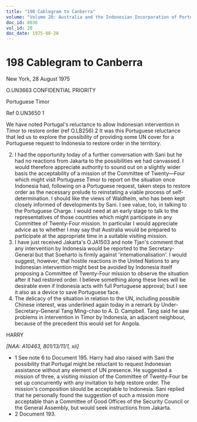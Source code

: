 ```yaml
---
title: "198 Cablegram to Canberra"
volume: "Volume 20: Australia and the Indonesian Incorporation of Portuguese Timor, 1974-1976"
doc_id: 8036
vol_id: 20
doc_date: 1975-08-28
---
```


# 198 Cablegram to Canberra

New York, 28 August 1975

O.UN3663 CONFIDENTIAL PRIORITY

Portuguese Timor

Ref 0.UN3650 1

We have noted Portugal's reluctance to allow Indonesian intervention in Timor to restore order (ref O.LB256).2 It was this Portuguese reluctance that led us to explore the possibility of providing some UN cover for a Portuguese request to Indonesia to restore order in the territory.

  2. I had the opportunity today of a further conversation with Sani but he had no reactions from Jakarta to the possibilities we had canvassed. I would therefore appreciate authority to sound out on a slightly wider basis the acceptability of a mission of the Committee of Twenty­—Four which might visit Portuguese Timor to report on the situation once Indonesia had, following on a Portuguese request, taken steps to restore order as the necessary prelude to reinstating a viable process of self-determination. I should like the views of Waldheim, who has been kept closely informed of developments by Sani. I see value, too, in talking to the Portuguese Charge. I would need at an early stage to talk to the representatives of those countries which might participate in any Committee of Twenty-Four mission. In particular I would appreciate advice as to whether I may say that Australia would be prepared to participate at the appropriate time in a suitable visiting mission.
  3. I have just received Jakarta's O.JA1503 and note Tjan's comment that any intervention by Indonesia would be reported to the Secretary-General but that Soeharto is firmly against 'intemationalisation'. I would suggest, however, that hostile reactions in the United Nations to any Indonesian intervention might best be avoided by Indonesia itself proposing a Committee of Twenty-Four mission to observe the situation after it had restored order. I believe something along these lines will be desirable even if Indonesia acts with full Portuguese approval; but I see it also as a device to save Portuguese face.
  4. The delicacy of the situation in relation to the UN, including possible Chinese interest, was underlined again today in a remark by Under-Secretary-General Tang Ming-chao to A. D. Campbell. Tang said he saw problems in intervention in Timor by Indonesia, an adjacent neighbour, because of the precedent this would set for Angola.



HARRY

_[NAA: A10463, 801/13/11/1, xii]_

  * 1 See note 6 to Document 195. Harry had also raised with Sani the possibility that Portugal might be reluctant to request Indonesian assistance without any element of UN presence. He suggested a mission of three, a visiting mission of the Committee of Twenty-Four be set up concurrently with any invitation to help restore order. The mission's composition sliould be acceptable to Indonesia. Sani replied that he personally found the suggestion of such a mission more acceptable than a Committee of Good Offices of the Security Council or the General Assembly, but would seek instructions from Jakarta. 
  * 2 Document 193. 



